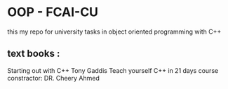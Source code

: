 # OOP - FCAI-CU
this my repo for university tasks in object oriented programming with C++ 
## text books : 
Starting out with C++ Tony Gaddis 
Teach yourself C++ in 21 days 
course constractor: DR. Cheery Ahmed
